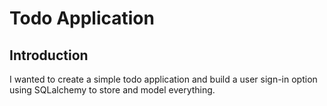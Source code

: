 # Todo Application

## Introduction

I wanted to create a simple todo application and build a user sign-in option using SQLalchemy to store and model everything. 

